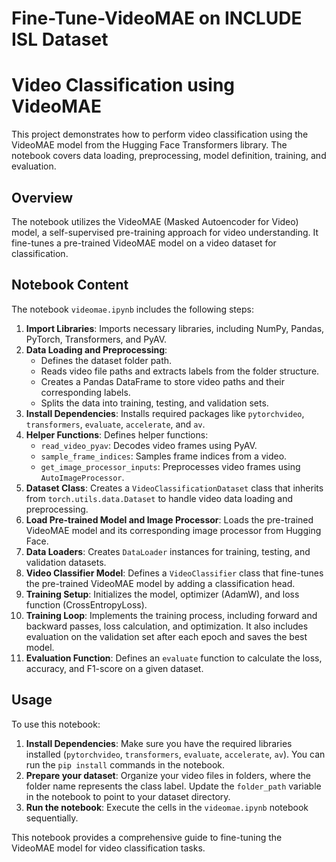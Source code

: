 # Fine-Tune-VideoMAE on INCLUDE ISL Dataset
# Video Classification using VideoMAE

This project demonstrates how to perform video classification using the VideoMAE model from the Hugging Face Transformers library. The notebook covers data loading, preprocessing, model definition, training, and evaluation.

## Overview

The notebook utilizes the VideoMAE (Masked Autoencoder for Video) model, a self-supervised pre-training approach for video understanding. It fine-tunes a pre-trained VideoMAE model on a video dataset for classification.

## Notebook Content

The notebook `videomae.ipynb` includes the following steps:

1. **Import Libraries**: Imports necessary libraries, including NumPy, Pandas, PyTorch, Transformers, and PyAV.
2. **Data Loading and Preprocessing**:
    *   Defines the dataset folder path.
    *   Reads video file paths and extracts labels from the folder structure.
    *   Creates a Pandas DataFrame to store video paths and their corresponding labels.
    *   Splits the data into training, testing, and validation sets.
3. **Install Dependencies**: Installs required packages like `pytorchvideo`, `transformers`, `evaluate`, `accelerate`, and `av`.
4. **Helper Functions**: Defines helper functions:
    *   `read_video_pyav`: Decodes video frames using PyAV.
    *   `sample_frame_indices`: Samples frame indices from a video.
    *   `get_image_processor_inputs`: Preprocesses video frames using `AutoImageProcessor`.
5. **Dataset Class**: Creates a `VideoClassificationDataset` class that inherits from `torch.utils.data.Dataset` to handle video data loading and preprocessing.
6. **Load Pre-trained Model and Image Processor**: Loads the pre-trained VideoMAE model and its corresponding image processor from Hugging Face.
7. **Data Loaders**: Creates `DataLoader` instances for training, testing, and validation datasets.
8. **Video Classifier Model**: Defines a `VideoClassifier` class that fine-tunes the pre-trained VideoMAE model by adding a classification head.
9. **Training Setup**: Initializes the model, optimizer (AdamW), and loss function (CrossEntropyLoss).
10. **Training Loop**: Implements the training process, including forward and backward passes, loss calculation, and optimization. It also includes evaluation on the validation set after each epoch and saves the best model.
11. **Evaluation Function**: Defines an `evaluate` function to calculate the loss, accuracy, and F1-score on a given dataset.

## Usage

To use this notebook:

1. **Install Dependencies**: Make sure you have the required libraries installed (`pytorchvideo`, `transformers`, `evaluate`, `accelerate`, `av`). You can run the `pip install` commands in the notebook.
2. **Prepare your dataset**: Organize your video files in folders, where the folder name represents the class label. Update the `folder_path` variable in the notebook to point to your dataset directory.
3. **Run the notebook**: Execute the cells in the `videomae.ipynb` notebook sequentially.

This notebook provides a comprehensive guide to fine-tuning the VideoMAE model for video classification tasks.
